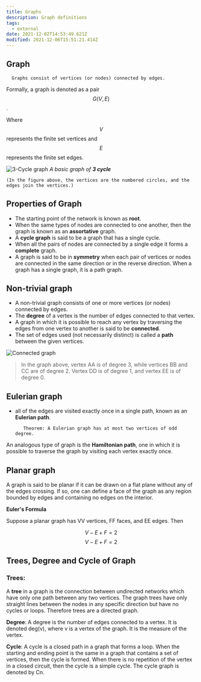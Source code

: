```yaml
---
title: Graphs
description: Graph definitions
tags:
  - external
date: 2021-12-02T14:53:49.621Z
modified: 2021-12-06T15:51:21.414Z
---
```


## Graph

      Graphs consist of vertices (or nodes) connected by edges.

Formally, a graph is denoted as a pair $$G(V, E)$$.

Where $$V$$ represents the finite set vertices and $$E$$ represents the finite set edges.

![3-Cycle graph](/posts/img/tol/g01-3%20node%20graph.png)
_A basic graph of **3 cycle**_

    (In the figure above, the vertices are the numbered circles, and the edges join the vertices.)

## Properties of Graph

- The starting point of the network is known as **root**.
- When the same types of nodes are connected to one another, then the graph is known as an **assortative** graph.
- A **cycle graph** is said to be a graph that has a single cycle.
- When all the pairs of nodes are connected by a single edge it forms a **complete** graph.
- A graph is said to be in **symmetry** when each pair of vertices or nodes are connected in the same direction or in the reverse direction.
  When a graph has a single graph, it is a path graph.

## Non-trivial graph

- A non-trivial graph consists of one or more vertices (or nodes) connected by edges.
- The **degree** of a vertex is the number of edges connected to that vertex.
- A graph in which it is possible to reach any vertex by traversing the edges from one vertex to another is said to be **connected**.
- The set of edges used (not necessarily distinct) is called a **path** between the given vertices.

![Connected graph](/posts/img/tol/g02-connected%20graph.png)

> In the graph above, vertex AA is of degree 3, while vertices BB and CC are of degree 2. Vertex DD is of degree 1, and vertex EE is of degree 0.

## Eulerian graph

- all of the edges are visited exactly once in a single path, known as an **Eulerian path**.

         Theorem: A Eulerian graph has at most two vertices of odd degree.

An analogous type of graph is the **Hamiltonian path**, one in which it is possible to traverse the graph by visiting each vertex exactly once.

## Planar graph

A graph is said to be planar if it can be drawn on a flat plane without any of the edges crossing. If so, one can define a face of the graph as any region bounded by edges and containing no edges on the interior.

**Euler's Formula**

Suppose a planar graph has VV vertices, FF faces, and EE edges. Then

$$V − E + F = 2$$
$$V − E + F =2$$

## Trees, Degree and Cycle of Graph

### Trees:

A **tree** in a graph is the connection between undirected networks which have only one path between any two vertices. The graph trees have only straight lines between the nodes in any specific direction but have no cycles or loops. Therefore trees are a directed graph.

**Degree**: A degree is the number of edges connected to a vertex. It is denoted deg(v), where v is a vertex of the graph. It is the measure of the vertex.

**Cycle**: A cycle is a closed path in a graph that forms a loop. When the starting and ending point is the same in a graph that contains a set of vertices, then the cycle is formed. When there is no repetition of the vertex in a closed circuit, then the cycle is a simple cycle. The cycle graph is denoted by Cn.
